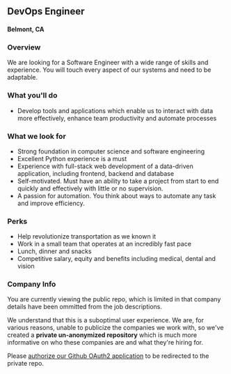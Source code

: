 ## DevOps Engineer 
#### Belmont, CA

### Overview
We are looking for a Software Engineer with a wide range of skills and experience. You will touch every aspect of our systems and need to be adaptable.

### What you'll do
+ Develop tools and applications which enable us to interact with data more effectively, enhance team productivity and automate processes

### What we look for
+ Strong foundation in computer science and software engineering
+ Excellent Python experience is a must
+ Experience with full-stack web development of a data-driven application, including frontend, backend and database
+ Self-motivated. Must have an ability to take a project from start to end quickly and effectively with little or no supervision.
+ A passion for automation. You think about ways to automate any task and improve efficiency.

### Perks
+ Help revolutionize transportation as we known it
+ Work in a small team that operates at an incredibly fast pace
+ Lunch, dinner and snacks
+ Competitive salary, equity and benefits including medical, dental and vision


### Company Info
You are currently viewing the public repo, which is limited in that company details have been ommitted from the job descriptions.  
    
We understand that this is a suboptimal user experience.  We are, for various reasons, unable to publicize the companies we work with, so we've
created a **private un-anonymized repository** which is much more informative on who these companies are and what they're hiring for.  
    
Please [authorize our Github OAuth2 application](https://letsrockit.co/users/auth/github?job_id=rw1iyxjrieryaxzl-devops-engineer) to be redirected to the private repo.
